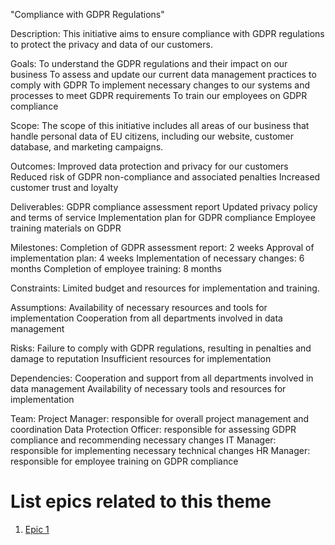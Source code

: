 "Compliance with GDPR Regulations"

Description: 
    This initiative aims to ensure compliance with GDPR regulations to protect the privacy and data of our customers.

Goals: 
    To understand the GDPR regulations and their impact on our business
    To assess and update our current data management practices to comply with GDPR
    To implement necessary changes to our systems and processes to meet GDPR requirements
    To train our employees on GDPR compliance

Scope: 
    The scope of this initiative includes all areas of our business that handle personal data of EU citizens, including our website, customer database, and marketing campaigns.

Outcomes: 
    Improved data protection and privacy for our customers
    Reduced risk of GDPR non-compliance and associated penalties
    Increased customer trust and loyalty

Deliverables: 
    GDPR compliance assessment report
    Updated privacy policy and terms of service
    Implementation plan for GDPR compliance
    Employee training materials on GDPR

Milestones: 
    Completion of GDPR assessment report: 2 weeks
    Approval of implementation plan: 4 weeks
    Implementation of necessary changes: 6 months
    Completion of employee training: 8 months

Constraints: 
    Limited budget and resources for implementation and training.

Assumptions:
    Availability of necessary resources and tools for implementation
    Cooperation from all departments involved in data management

Risks: 
    Failure to comply with GDPR regulations, resulting in penalties and damage to reputation
    Insufficient resources for implementation

Dependencies:
    Cooperation and support from all departments involved in data management
    Availability of necessary tools and resources for implementation

Team: 
    Project Manager: responsible for overall project management and coordination
    Data Protection Officer: responsible for assessing GDPR compliance and recommending necessary changes
    IT Manager: responsible for implementing necessary technical changes
    HR Manager: responsible for employee training on GDPR compliance

# List epics related to this theme
1. [Epic 1](documentation/templates/theme/initiatives/epics/epic_template.md)